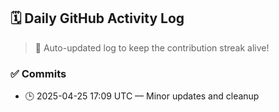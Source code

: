 ## 🗓️ Daily GitHub Activity Log

> 🤖 Auto-updated log to keep the contribution streak alive!

### ✅ Commits

- 🕒 2025-04-25 17:09 UTC — Minor updates and cleanup

